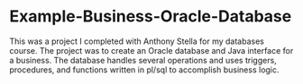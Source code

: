 # Example-Business-Oracle-Database
This was a project I completed with Anthony Stella for my databases course. The project was to create an Oracle database and Java interface for a business. The database handles several operations and uses triggers, procedures, and functions written in pl/sql to accomplish business logic.
